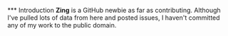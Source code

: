 *** Introduction
**Zing** is a GitHub newbie as far as contributing.  Although I've pulled lots of data from here and posted issues,
I haven't committed any of my work to the public domain.
